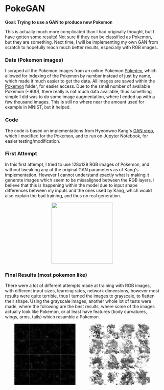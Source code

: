 # PokeGAN

**Goal: Trying to use a GAN to produce new Pokemon**

This is actually much more complicated than I had originally thought, but I have gotten some results! Not sure if they can be classified as Pokemon, but they are something. Next time, I will be implementing my own GAN from scratch to hopefully reach much better results, especially with RGB images.


### Data (Pokemon images)
I scraped all the Pokemon images from an online Pokemon [Pokedex](https://pokemondb.net/pokedex/), which allowed for indexing of the Pokemon by number instead of just by name, which made it much easier to get the data. All images are saved within the [Pokemon](https://github.com/RiccardoGrin/PokeGAN/tree/master/Pokemon) folder, for easier access. Due to the small number of available Pokemon (~900), there really is not much data available, thus something simple I did was to do some image augmentation, where I ended up with a few thousand images. This is still no where near the amount used for example in MNIST, but it helped.


### Code
The code is based on implementations from Hyeonwoo Kang's [GAN repo](https://github.com/znxlwm/pytorch-generative-model-collections), which I modified for the Pokemon, and to run on Jupyter Notebook, for easier testing/modification.


### First Attempt
In this first attempt, I tried to use 128x128 RGB images of Pokemon, and without tweaking any of the original GAN parameters as of Kang's implementation. However I cannot understand exactly what is making it generate images which seem to be missaligned between the RGB layers. I believe that this is happening within the model due to input shape differences between my inputs and the ones used by Kang, which would also explain the bad training, and thus no real generation.
<p align="center"> <img src="https://github.com/RiccardoGrin/PokeGAN/blob/master/resources/GAN_rgb_128_anim.gif" width="200" height="200"/> </p>

### Final Results (most pokemon like)
There were a lot of different attempts made at training with RGB images, with different input sizes, learning rates, network dimensions, however most results were quite terrible, thus I turned the images to grayscale, to flatten their shape. Using the grayscale images, another whole lot of tests were made, where the following are the best results, where some of the images actually look like Pokemon, or at least have features (body curvatures, wings, arms, tails) which resamble a Pokemon.
<p pad="10" align="center"> <img src="https://github.com/RiccardoGrin/PokeGAN/blob/master/resources/GAN_gray_2.gif" width="200" height="200" hspace="20"/> 
<img src="https://github.com/RiccardoGrin/PokeGAN/blob/master/resources/GAN_gray.gif" width="200" height="200" hspace="20"/>
</p>
